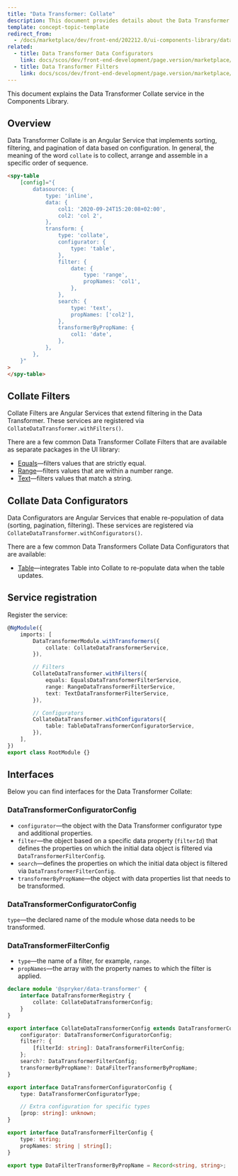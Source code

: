 ```yaml
---
title: "Data Transformer: Collate"
description: This document provides details about the Data Transformer Collate service in the Components Library.
template: concept-topic-template
redirect_from:
  - /docs/marketplace/dev/front-end/202212.0/ui-components-library/data-transformers/collate/
related:
  - title: Data Transformer Data Configurators
    link: docs/scos/dev/front-end-development/page.version/marketplace/ui-components-library/data-transformers/data-transformer-collate/collate-data-transformer-data-configurators/index.html
  - title: Data Transformer Filters
    link: docs/scos/dev/front-end-development/page.version/marketplace/ui-components-library/data-transformers/data-transformer-collate/collate-data-transformer-filters/index.html
---
```


This document explains the Data Transformer Collate service in the Components Library.

## Overview

Data Transformer Collate is an Angular Service that implements sorting, filtering, and pagination of data based on configuration.
In general, the meaning of the word `collate` is to collect, arrange and assemble in a specific order of sequence.

```html
<spy-table
    [config]="{
        datasource: {
            type: 'inline',
            data: {
                col1: '2020-09-24T15:20:08+02:00',
                col2: 'col 2',
            },                                                     
            transform: {
                type: 'collate',
                configurator: {
                    type: 'table',
                },
                filter: {
                    date: {
                        type: 'range',
                        propNames: 'col1',
                    },
                },
                search: {
                    type: 'text',
                    propNames: ['col2'],
                },
                transformerByPropName: {
                    col1: 'date',
                },  
            },
        },
    }"
>
</spy-table>
```

## Collate Filters

Collate Filters are Angular Services that extend filtering in the Data Transformer.
These services are registered via `CollateDataTransformer.withFilters()`.

There are a few common Data Transformer Collate Filters that are available as separate packages in the UI library:

- [Equals](/docs/scos/dev/front-end-development/{{page.version}}/marketplace/ui-components-library/data-transformers/data-transformer-collate/collate-data-transformer-filters/equals.html)—filters values that are strictly equal.
- [Range](/docs/scos/dev/front-end-development/{{page.version}}/marketplace/ui-components-library/data-transformers/data-transformer-collate/collate-data-transformer-filters/range.html)—filters values that are within a number range.
- [Text](/docs/scos/dev/front-end-development/{{page.version}}/marketplace/ui-components-library/data-transformers/data-transformer-collate/collate-data-transformer-filters/text.html)—filters values that match a string.

## Collate Data Configurators

Data Configurators are Angular Services that enable re-population of data (sorting, pagination, filtering).
These services are registered via `CollateDataTransformer.withConfigurators()`.

There are a few common Data Transformers Collate Data Configurators that are available:

- [Table](/docs/scos/dev/front-end-development/{{page.version}}/marketplace/ui-components-library/data-transformers/data-transformer-collate/collate-data-transformer-data-configurators/table.html)—integrates Table into Collate to re-populate data when the table updates.

## Service registration

Register the service:

```ts
@NgModule({
    imports: [
        DataTransformerModule.withTransformers({
            collate: CollateDataTransformerService,
        }),

        // Filters
        CollateDataTransformer.withFilters({
            equals: EqualsDataTransformerFilterService,
            range: RangeDataTransformerFilterService,
            text: TextDataTransformerFilterService,
        }),

        // Configurators
        CollateDataTransformer.withConfigurators({
            table: TableDataTransformerConfiguratorService,
        }),
    ],
})
export class RootModule {}
```

## Interfaces

Below you can find interfaces for the Data Transformer Collate:

### DataTransformerConfiguratorConfig
* `configurator`—the object with the Data Transformer configurator type and additional properties.  
* `filter`—the object based on a specific data property (`filterId`) that defines the properties on which the initial data object is filtered via `DataTransformerFilterConfig`.    
* `search`—defines the properties on which the initial data object is filtered via `DataTransformerFilterConfig`.  
* `transformerByPropName`—the object with data properties list that needs to be transformed.  

### DataTransformerConfiguratorConfig
`type`—the declared name of the module whose data needs to be transformed.  

### DataTransformerFilterConfig
* `type`—the name of a filter, for example, `range`.  
* `propNames`—the array with the property names to which the filter is applied.

```ts
declare module '@spryker/data-transformer' {
    interface DataTransformerRegistry {
        collate: CollateDataTransformerConfig;
    }
}

export interface CollateDataTransformerConfig extends DataTransformerConfig {
    configurator: DataTransformerConfiguratorConfig;
    filter?: {
        [filterId: string]: DataTransformerFilterConfig;
    };
    search?: DataTransformerFilterConfig;
    transformerByPropName?: DataFilterTransformerByPropName;
}

export interface DataTransformerConfiguratorConfig {
    type: DataTransformerConfiguratorType;

    // Extra configuration for specific types
    [prop: string]: unknown;
}

export interface DataTransformerFilterConfig {
    type: string;
    propNames: string | string[];
}

export type DataFilterTransformerByPropName = Record<string, string>;
```
